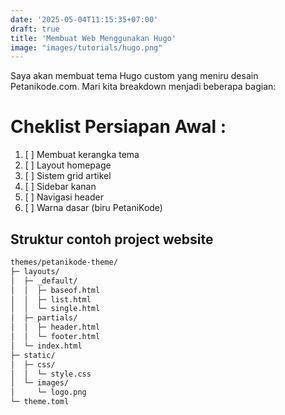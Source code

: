 ```yaml
---
date: '2025-05-04T11:15:35+07:00'
draft: true
title: 'Membuat Web Menggunakan Hugo'
image: "images/tutorials/hugo.png"
---
```


Saya akan membuat tema Hugo custom yang meniru desain Petanikode.com. Mari kita breakdown menjadi beberapa bagian:

# Cheklist Persiapan Awal :

1. [ ] Membuat kerangka tema
2. [ ] Layout homepage
3. [ ] Sistem grid artikel
4. [ ] Sidebar kanan
5. [ ] Navigasi header
6. [ ] Warna dasar (biru PetaniKode)


## Struktur contoh project website

```bash
themes/petanikode-theme/
├─ layouts/
│  ├─ _default/
│  │  ├─ baseof.html
│  │  ├─ list.html
│  │  └─ single.html
│  ├─ partials/
│  │  ├─ header.html
│  │  └─ footer.html
│  └─ index.html
├─ static/
│  ├─ css/
│  │  └─ style.css
│  └─ images/
│     └─ logo.png
└─ theme.toml
